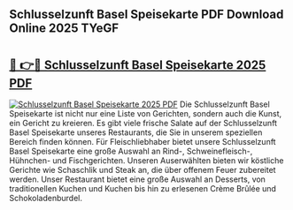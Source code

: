 ## Schlusselzunft Basel Speisekarte PDF Download Online 2025 TYeGF

# <h2><a href="http://gc5s5v6.nevu.top/?p=Schlusselzunft+Basel+Speisekarte">🔗 👉🔴 Schlusselzunft Basel Speisekarte 2025 PDF</a></h2>

[![Schlusselzunft Basel Speisekarte 2025 PDF](https://i.imgur.com/dBaPXMq.png)](http://gc5s5v6.nevu.top/?p=Schlusselzunft+Basel+Speisekarte)
Die Schlusselzunft Basel Speisekarte ist nicht nur eine Liste von Gerichten, sondern auch die Kunst, ein Gericht zu kreieren. Es gibt viele frische Salate auf der Schlusselzunft Basel Speisekarte unseres Restaurants, die Sie in unserem speziellen Bereich finden können. Für Fleischliebhaber bietet unsere Schlusselzunft Basel Speisekarte eine große Auswahl an Rind-, Schweinefleisch-, Hühnchen- und Fischgerichten. Unseren Auserwählten bieten wir köstliche Gerichte wie Schaschlik und Steak an, die über offenem Feuer zubereitet werden. Unser Restaurant bietet eine große Auswahl an Desserts, von traditionellen Kuchen und Kuchen bis hin zu erlesenen Crème Brûlée und Schokoladenburdel.
